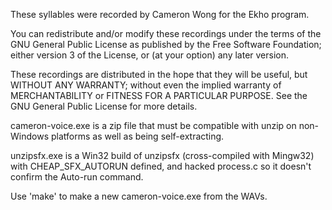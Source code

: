 These syllables were recorded by Cameron Wong
for the Ekho program.

You can redistribute and/or modify these recordings under the terms of
the GNU General Public License as published by the Free Software
Foundation; either version 3 of the License, or (at your option) any
later version.

These recordings are distributed in the hope that they will be useful,
but WITHOUT ANY WARRANTY; without even the implied warranty of
MERCHANTABILITY or FITNESS FOR A PARTICULAR PURPOSE.  See the GNU
General Public License for more details.

cameron-voice.exe is a zip file that must be
compatible with unzip on non-Windows platforms
as well as being self-extracting.

unzipsfx.exe is a Win32 build of unzipsfx
(cross-compiled with Mingw32) with
CHEAP_SFX_AUTORUN defined, and hacked process.c
so it doesn't confirm the Auto-run command.

Use 'make' to make a new cameron-voice.exe from the WAVs.

